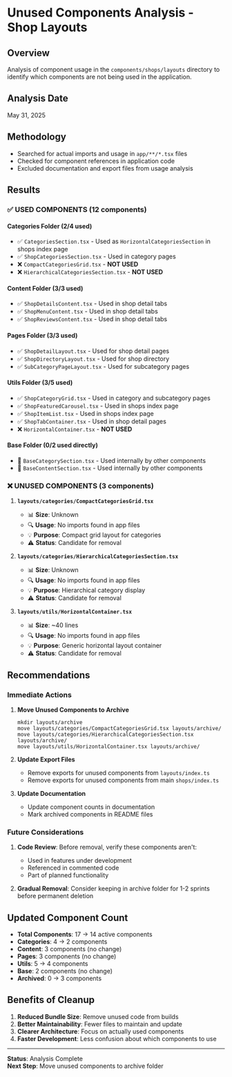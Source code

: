 # Unused Components Analysis - Shop Layouts

## Overview
Analysis of component usage in the `components/shops/layouts` directory to identify which components are not being used in the application.

## Analysis Date
May 31, 2025

## Methodology
- Searched for actual imports and usage in `app/**/*.tsx` files
- Checked for component references in application code
- Excluded documentation and export files from usage analysis

## Results

### ✅ **USED COMPONENTS** (12 components)

#### **Categories Folder (2/4 used)**
- ✅ `CategoriesSection.tsx` - Used as `HorizontalCategoriesSection` in shops index page
- ✅ `ShopCategoriesSection.tsx` - Used in category pages  
- ❌ `CompactCategoriesGrid.tsx` - **NOT USED**
- ❌ `HierarchicalCategoriesSection.tsx` - **NOT USED**

#### **Content Folder (3/3 used)**
- ✅ `ShopDetailsContent.tsx` - Used in shop detail tabs
- ✅ `ShopMenuContent.tsx` - Used in shop detail tabs  
- ✅ `ShopReviewsContent.tsx` - Used in shop detail tabs

#### **Pages Folder (3/3 used)**
- ✅ `ShopDetailLayout.tsx` - Used for shop detail pages
- ✅ `ShopDirectoryLayout.tsx` - Used for shop directory
- ✅ `SubCategoryPageLayout.tsx` - Used for subcategory pages

#### **Utils Folder (3/5 used)**
- ✅ `ShopCategoryGrid.tsx` - Used in category and subcategory pages
- ✅ `ShopFeaturedCarousel.tsx` - Used in shops index page
- ✅ `ShopItemList.tsx` - Used in shops index page
- ✅ `ShopTabContainer.tsx` - Used in shop detail pages
- ❌ `HorizontalContainer.tsx` - **NOT USED**

#### **Base Folder (0/2 used directly)**
- 🔄 `BaseCategorySection.tsx` - Used internally by other components
- 🔄 `BaseContentSection.tsx` - Used internally by other components

### ❌ **UNUSED COMPONENTS** (3 components)

1. **`layouts/categories/CompactCategoriesGrid.tsx`**
   - 📊 **Size**: Unknown
   - 🔍 **Usage**: No imports found in app files
   - 💡 **Purpose**: Compact grid layout for categories
   - ⚠️ **Status**: Candidate for removal

2. **`layouts/categories/HierarchicalCategoriesSection.tsx`**
   - 📊 **Size**: Unknown  
   - 🔍 **Usage**: No imports found in app files
   - 💡 **Purpose**: Hierarchical category display
   - ⚠️ **Status**: Candidate for removal

3. **`layouts/utils/HorizontalContainer.tsx`**
   - 📊 **Size**: ~40 lines
   - 🔍 **Usage**: No imports found in app files
   - 💡 **Purpose**: Generic horizontal layout container
   - ⚠️ **Status**: Candidate for removal

## Recommendations

### **Immediate Actions**

1. **Move Unused Components to Archive**
   ```
   mkdir layouts/archive
   move layouts/categories/CompactCategoriesGrid.tsx layouts/archive/
   move layouts/categories/HierarchicalCategoriesSection.tsx layouts/archive/
   move layouts/utils/HorizontalContainer.tsx layouts/archive/
   ```

2. **Update Export Files**
   - Remove exports for unused components from `layouts/index.ts`
   - Remove exports for unused components from main `shops/index.ts`

3. **Update Documentation**
   - Update component counts in documentation
   - Mark archived components in README files

### **Future Considerations**

1. **Code Review**: Before removal, verify these components aren't:
   - Used in features under development
   - Referenced in commented code
   - Part of planned functionality

2. **Gradual Removal**: Consider keeping in archive folder for 1-2 sprints before permanent deletion

## Updated Component Count
- **Total Components**: 17 → 14 active components
- **Categories**: 4 → 2 components  
- **Content**: 3 components (no change)
- **Pages**: 3 components (no change)
- **Utils**: 5 → 4 components
- **Base**: 2 components (no change)
- **Archived**: 0 → 3 components

## Benefits of Cleanup
1. **Reduced Bundle Size**: Remove unused code from builds
2. **Better Maintainability**: Fewer files to maintain and update
3. **Clearer Architecture**: Focus on actually used components
4. **Faster Development**: Less confusion about which components to use

---
**Status**: Analysis Complete  
**Next Step**: Move unused components to archive folder
